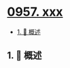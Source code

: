 # [0957. xxx](https://github.com/Tdahuyou/TNotes.leetcode/tree/main/notes/0957.%20xxx)

<!-- region:toc -->

- [1. 📝 概述](#1--概述)

<!-- endregion:toc -->

## 1. 📝 概述
